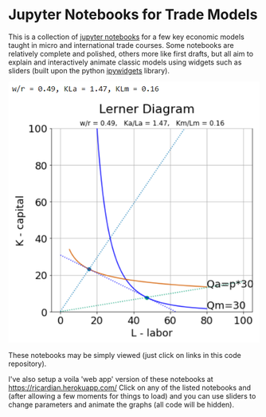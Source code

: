 # Jupyter Notebooks for Trade Models

This is a collection of [jupyter notebooks](https://jupyter.org/) for a few key economic models taught in micro and international trade courses. Some notebooks are relatively complete and polished, others more like first drafts, but all aim to explain and interactively animate classic models using widgets such as sliders (built upon the python [ipywidgets](https://github.com/jupyter-widgets/ipywidgets) library). 

![lerner-diagram](lerner-diagram.png)

These notebooks may be simply viewed (just click on links in this code repository). 

I've also setup a voila 'web app' version of these notebooks at https://ricardian.herokuapp.com/ 
Click on any of the listed notebooks and (after allowing a few moments for things to load) and you can use sliders to change parameters and animate the graphs (all code will be hidden). 

